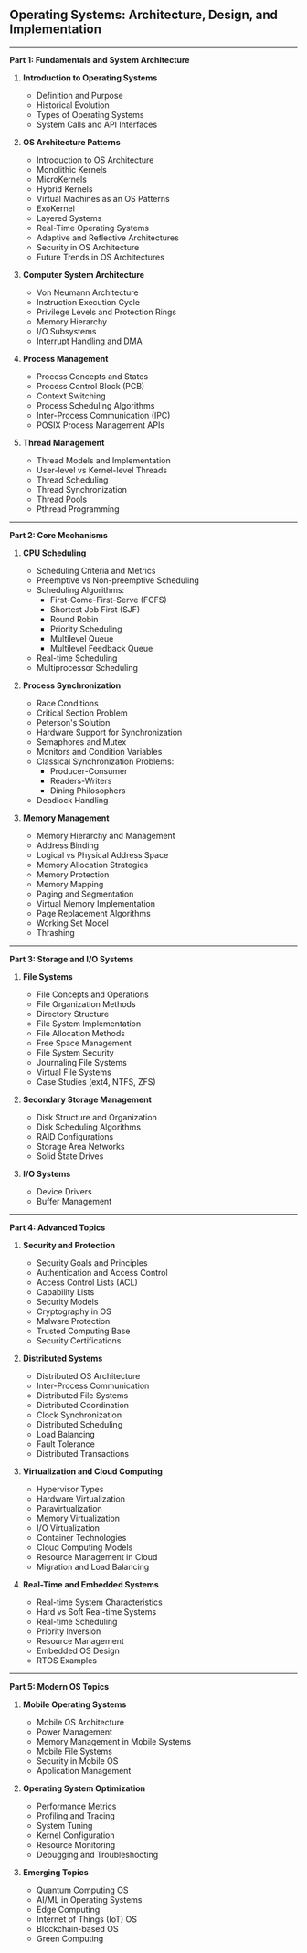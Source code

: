 ## Operating Systems: Architecture, Design, and Implementation
---

**Part 1: Fundamentals and System Architecture**

1. **Introduction to Operating Systems**
    * Definition and Purpose
    * Historical Evolution
    * Types of Operating Systems
    * System Calls and API Interfaces

2. **OS Architecture Patterns**
    * Introduction to OS Architecture
    * Monolithic Kernels
    * MicroKernels
    * Hybrid Kernels
    * Virtual Machines as an OS Patterns
    * ExoKernel
    * Layered Systems
    * Real-Time Operating Systems
    * Adaptive and Reflective Architectures
    * Security in OS Architecture
    * Future Trends in OS Architectures

3. **Computer System Architecture**
    * Von Neumann Architecture
    * Instruction Execution Cycle
    * Privilege Levels and Protection Rings
    * Memory Hierarchy
    * I/O Subsystems
    * Interrupt Handling and DMA

4. **Process Management**
    * Process Concepts and States
    * Process Control Block (PCB)
    * Context Switching
    * Process Scheduling Algorithms
    * Inter-Process Communication (IPC)
    * POSIX Process Management APIs

5. **Thread Management**
    * Thread Models and Implementation
    * User-level vs Kernel-level Threads
    * Thread Scheduling
    * Thread Synchronization
    * Thread Pools
    * Pthread Programming

---

**Part 2: Core Mechanisms**

1. **CPU Scheduling**
    * Scheduling Criteria and Metrics
    * Preemptive vs Non-preemptive Scheduling
    * Scheduling Algorithms:
        * First-Come-First-Serve (FCFS)
        * Shortest Job First (SJF)
        * Round Robin
        * Priority Scheduling
        * Multilevel Queue
        * Multilevel Feedback Queue
    * Real-time Scheduling
    * Multiprocessor Scheduling

2. **Process Synchronization**
    * Race Conditions
    * Critical Section Problem
    * Peterson's Solution
    * Hardware Support for Synchronization
    * Semaphores and Mutex
    * Monitors and Condition Variables
    * Classical Synchronization Problems:
        * Producer-Consumer
        * Readers-Writers
        * Dining Philosophers
    * Deadlock Handling

3. **Memory Management**
    * Memory Hierarchy and Management
    * Address Binding
    * Logical vs Physical Address Space
    * Memory Allocation Strategies
    * Memory Protection
    * Memory Mapping
    * Paging and Segmentation
    * Virtual Memory Implementation
    * Page Replacement Algorithms
    * Working Set Model
    * Thrashing

---

**Part 3: Storage and I/O Systems**

1. **File Systems**
    * File Concepts and Operations
    * File Organization Methods
    * Directory Structure
    * File System Implementation
    * File Allocation Methods
    * Free Space Management
    * File System Security
    * Journaling File Systems
    * Virtual File Systems
    * Case Studies (ext4, NTFS, ZFS)

2. **Secondary Storage Management**
    * Disk Structure and Organization
    * Disk Scheduling Algorithms
    * RAID Configurations
    * Storage Area Networks
    * Solid State Drives

3. **I/O Systems**
    * Device Drivers
    * Buffer Management

---

**Part 4: Advanced Topics**

1. **Security and Protection**
    * Security Goals and Principles
    * Authentication and Access Control
    * Access Control Lists (ACL)
    * Capability Lists
    * Security Models
    * Cryptography in OS
    * Malware Protection
    * Trusted Computing Base
    * Security Certifications

2. **Distributed Systems**
    * Distributed OS Architecture
    * Inter-Process Communication
    * Distributed File Systems
    * Distributed Coordination
    * Clock Synchronization
    * Distributed Scheduling
    * Load Balancing
    * Fault Tolerance
    * Distributed Transactions

3. **Virtualization and Cloud Computing**
    * Hypervisor Types
    * Hardware Virtualization
    * Paravirtualization
    * Memory Virtualization
    * I/O Virtualization
    * Container Technologies
    * Cloud Computing Models
    * Resource Management in Cloud
    * Migration and Load Balancing

4. **Real-Time and Embedded Systems**
    * Real-time System Characteristics
    * Hard vs Soft Real-time Systems
    * Real-time Scheduling
    * Priority Inversion
    * Resource Management
    * Embedded OS Design
    * RTOS Examples

---

**Part 5: Modern OS Topics**

1. **Mobile Operating Systems**
    * Mobile OS Architecture
    * Power Management
    * Memory Management in Mobile Systems
    * Mobile File Systems
    * Security in Mobile OS
    * Application Management

2. **Operating System Optimization**
    * Performance Metrics
    * Profiling and Tracing
    * System Tuning
    * Kernel Configuration
    * Resource Monitoring
    * Debugging and Troubleshooting

3. **Emerging Topics**
    * Quantum Computing OS
    * AI/ML in Operating Systems
    * Edge Computing
    * Internet of Things (IoT) OS
    * Blockchain-based OS
    * Green Computing
